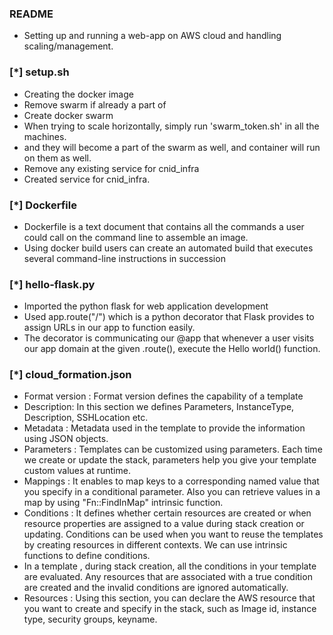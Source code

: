 ### README

* Setting up and running a web-app on AWS cloud and handling scaling/management.

### [\*] setup.sh
 * Creating the docker image
 * Remove swarm if already a part of
 * Create docker swarm
 * When trying to scale horizontally, simply run 'swarm_token.sh' in all the machines.
 * and they will become a part of the swarm as well, and container will run on them as well.
 * Remove any existing service for cnid_infra
 * Created service for cnid_infra.
    
### [\*] Dockerfile 
 * Dockerfile is a text document that contains all the commands a user could call on the command line to assemble an image.
 * Using docker build users can create an automated build that executes several command-line instructions in succession

### [\*] hello-flask.py
 * Imported the python flask for web application development
 * Used app.route("/") which is a python decorator that Flask provides to assign URLs in our app to function easily. 
 * The decorator is communicating our @app that whenever a user visits our app domain at the given .route(), execute the Hello world() function.
  
### [\*] cloud_formation.json

 * Format version : Format version defines the capability of a template
 * Description: In this section we defines Parameters, InstanceType, Description, SSHLocation etc.   
 * Metadata : Metadata used in the template to provide the information using JSON objects.
 * Parameters : Templates can be customized using parameters. Each time we create or update the stack, parameters help you give your template custom values at runtime.
 * Mappings : It enables to map keys to a corresponding named value that you specify in a conditional parameter. Also you can retrieve values in a map by using                   "Fn::FindInMap" intrinsic function.
 * Conditions : It defines whether certain resources are created or when resource properties are assigned to a value during stack creation or updating. Conditions can be         used when you want to reuse the templates by creating  resources in different contexts. We can use intrinsic functions to define conditions.
 * In a template , during stack creation, all the conditions in your template are evaluated. Any resources that are associated with a true condition are created and the         invalid conditions are ignored automatically.
 * Resources : Using this section, you can declare the AWS resource that you want to create and specify in the stack, such as Image id, instance type, security groups,           keyname.

  
